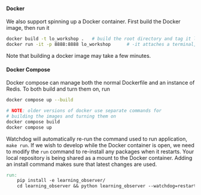 #### Docker

We also support spinning up a Docker container. First build the Docker image, then run it

```bash
docker build -t lo_workshop .   # build the root directory and tag it lo_workshop
docker run -it -p 8888:8888 lo_workshop      # -it attaches a terminal, -p attaches local port 8888 to dockers 8888 port
```

Note that building a docker image may take a few minutes.

#### Docker Compose

Docker compose can manage both the normal Dockerfile and an instance of Redis. To both build and turn them on, run

```bash
docker compose up --build

# NOTE: older versions of docker use separate commands for
# building the images and turning them on
docker compose build
docker compose up
```

Watchdog will automatically re-run the command used to run application, `make run`. If we wish to develop while the Docker container is open, we need to modify the `run` command to re-install any packages when it restarts. Your local repository is being shared as a mount to the Docker container. Adding an install command makes sure that latest changes are used.

```Makefile
run:
    pip install -e learning_observer/
    cd learning_observer && python learning_observer --watchdog=restart
```
